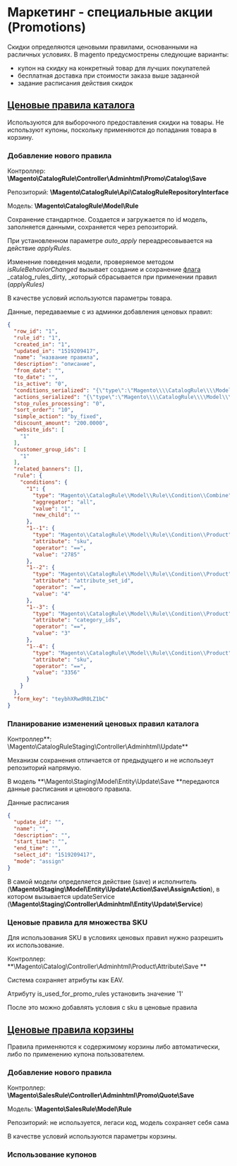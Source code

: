 # Маркетинг - специальные акции \(Promotions\)

Скидки определяются ценовыми правилами, основанными на расличных условиях. В magento предусмострены следующие варианты:

* купон на скидку на конкретный товар для лучших покупателей
* бесплатная доставка при стоимости заказа выше заданной
* задание расписания действия скидок

## [Ценовые правила каталога](http://docs.magento.com/m2/ee/user_guide/marketing/price-rules-catalog.html)

Используются для выборочного предоставления скидки на товары. Не используют купоны, поскольку применяются до попадания товара в корзину.

### Добавление нового правила

Контроллер:  **\Magento\CatalogRule\Controller\Adminhtml\Promo\Catalog\Save**

Репозиторий: **\Magento\CatalogRule\Api\CatalogRuleRepositoryInterface**

Модель: **\Magento\CatalogRule\Model\Rule**

Сохранение стандартное. Создается и загружается по id модель, заполняется данными, сохраняется через репозиторий.

При установленном параметре _auto\_apply_ переадресовывается на действие _applyRules._

Изменение поведения модели, проверяемое методом _isRuleBehaviorChanged_ вызывает создание и сохранение [флага](/magento/architecture/flagi-modelei.md) _catalog\_rules\_dirty, _который сбрасывается при применении правил \(_applyRules\)_

В качестве условий используются параметры товара.

Данные, передаваемые с из админки добавления ценовых правил:

```json
{
  "row_id": "1",
  "rule_id": "1",
  "created_in": "1",
  "updated_in": "1519209417",
  "name": "название правила",
  "description": "описание",
  "from_date": "",
  "to_date": "",
  "is_active": "0",
  "conditions_serialized": "{\"type\":\"Magento\\\\CatalogRule\\\\Model\\\\Rule\\\\Condition\\\\Combine\",\"attribute\":null,\"operator\":null,\"value\":\"1\",\"is_value_processed\":null,\"aggregator\":\"all\",\"conditions\":[{\"type\":\"Magento\\\\CatalogRule\\\\Model\\\\Rule\\\\Condition\\\\Product\",\"attribute\":\"sku\",\"operator\":\"==\",\"value\":\"2785\",\"is_value_processed\":false},{\"type\":\"Magento\\\\CatalogRule\\\\Model\\\\Rule\\\\Condition\\\\Product\",\"attribute\":\"attribute_set_id\",\"operator\":\"==\",\"value\":\"4\",\"is_value_processed\":false},{\"type\":\"Magento\\\\CatalogRule\\\\Model\\\\Rule\\\\Condition\\\\Product\",\"attribute\":\"category_ids\",\"operator\":\"==\",\"value\":\"3\",\"is_value_processed\":false},{\"type\":\"Magento\\\\CatalogRule\\\\Model\\\\Rule\\\\Condition\\\\Product\",\"attribute\":\"sku\",\"operator\":\"==\",\"value\":\"3356\",\"is_value_processed\":false}]}",
  "actions_serialized": "{\"type\":\"Magento\\\\CatalogRule\\\\Model\\\\Rule\\\\Action\\\\Collection\",\"attribute\":null,\"operator\":\"=\",\"value\":null}",
  "stop_rules_processing": "0",
  "sort_order": "10",
  "simple_action": "by_fixed",
  "discount_amount": "200.0000",
  "website_ids": [
    "1"
  ],
  "customer_group_ids": [
    "1"
  ],
  "related_banners": [],
  "rule": {
    "conditions": {
      "1": {
        "type": "Magento\\CatalogRule\\Model\\Rule\\Condition\\Combine",
        "aggregator": "all",
        "value": "1",
        "new_child": ""
      },
      "1--1": {
        "type": "Magento\\CatalogRule\\Model\\Rule\\Condition\\Product",
        "attribute": "sku",
        "operator": "==",
        "value": "2785"
      },
      "1--2": {
        "type": "Magento\\CatalogRule\\Model\\Rule\\Condition\\Product",
        "attribute": "attribute_set_id",
        "operator": "==",
        "value": "4"
      },
      "1--3": {
        "type": "Magento\\CatalogRule\\Model\\Rule\\Condition\\Product",
        "attribute": "category_ids",
        "operator": "==",
        "value": "3"
      },
      "1--4": {
        "type": "Magento\\CatalogRule\\Model\\Rule\\Condition\\Product",
        "attribute": "sku",
        "operator": "==",
        "value": "3356"
      }
    }
  },
  "form_key": "teybhXRwdR0LZ1bC"
}
```

### Планирование изменений ценовых правил каталога

Контроллер**:  \Magento\CatalogRuleStaging\Controller\Adminhtml\Update**

Механизм сохранения отличается от предыдущего и не использеут репозиторий напрямую.

В модель **\Magento\Staging\Model\Entity\Update\Save **передаются данные расписания и ценового правила.

Данные расписания

```json
{
  "update_id": "",
  "name": "",
  "description": "",
  "start_time": "",
  "end_time": "",
  "select_id": "1519209417",
  "mode": "assign"
}
```

В самой модели определяется действие \(save\) и исполнитель \(**\Magento\Staging\Model\Entity\Update\Action\Save\AssignAction**\), в котором вызывается updateService \(**\Magento\Staging\Controller\Adminhtml\Entity\Update\Service**\)

### Ценовые правила для множества SKU

Для использования SKU в условиях ценовых правил нужно разрешить их использование.

Контроллер:  **\Magento\Catalog\Controller\Adminhtml\Product\Attribute\Save **

Система сохраняет атрибуты как EAV.

Атрибуту is\_used\_for\_promo\_rules установить значение '1'

После это можно добавлять условия с sku в ценовые правила

## [Ценовые  правила корзины](http://docs.magento.com/m2/ee/user_guide/marketing/price-rules-cart.html)

Правила применяются  к содержимому корзины либо автоматически, либо по применению купона пользователем.

### Добавление нового правила

Контроллер:  **\Magento\SalesRule\Controller\Adminhtml\Promo\Quote\Save**

Модель:  **\Magento\SalesRule\Model\Rule**

Репозиторий: не используется, легаси код, модель сохраняет себя сама

В качестве условий используются параметры корзины.

### Использование купонов







